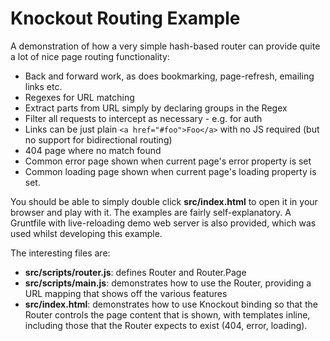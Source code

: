
Knockout Routing Example
========================

A demonstration of how a very simple hash-based router can provide quite a lot of nice page routing functionality:

 - Back and forward work, as does bookmarking, page-refresh, emailing links etc.
 - Regexes for URL matching
 - Extract parts from URL simply by declaring groups in the Regex
 - Filter all requests to intercept as necessary - e.g. for auth
 - Links can be just plain `<a href="#foo">Foo</a>` with no JS required (but no support for bidirectional routing)
 - 404 page where no match found
 - Common error page shown when current page's error property is set
 - Common loading page shown when current page's loading property is set.

You should be able to simply double click **src/index.html** to open it in your browser and play with it. The examples are fairly self-explanatory. A Gruntfile with live-reloading demo web server is also provided, which was used whilst developing this example.

The interesting files are:

 - **src/scripts/router.js**: defines Router and Router.Page
 - **src/scripts/main.js**: demonstrates how to use the Router, providing a URL mapping that shows off the various features
 - **src/index.html**: demonstrates how to use Knockout binding so that the Router controls the page content that is shown, with templates inline, including those that the Router expects to exist (404, error, loading).
